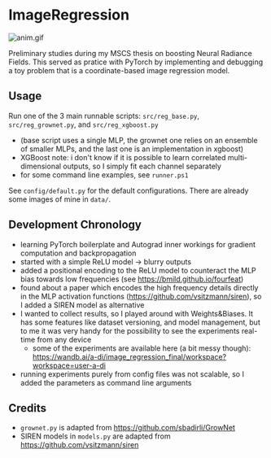 # ImageRegression
![anim.gif](https://github.com/AndreiDiaconu97/ImageRegression/blob/2ca403710267d46ecbd6a835c6dcb0075b4d4f51/.assets/anim.gif)

Preliminary studies during my MSCS thesis on boosting Neural Radiance Fields. This served as pratice with PyTorch by implementing and debugging a toy problem that is a coordinate-based image regression model.

## Usage
Run one of the 3 main runnable scripts: `src/reg_base.py`, `src/reg_grownet.py`, and `src/reg_xgboost.py`
- (base script uses a single MLP, the grownet one relies on an ensemble of smaller MLPs, and the last one is an implementation in xgboost)
- XGBoost note: i don't know if it is possible to learn correlated multi-dimensional outputs, so I simply fit each channel separately 
- for some command line examples, see `runner.ps1`

See `config/default.py` for the default configurations.
There are already some images of mine in `data/`.

## Development Chronology
- learning PyTorch boilerplate and Autograd inner workings for gradient computation and backpropagation
- started with a simple ReLU model → blurry outputs
- added a positional encoding to the ReLU model to counteract the MLP bias towards low frequencies  (see https://bmild.github.io/fourfeat)
- found about a paper which encodes the high frequency details directly in the MLP activation functions (https://github.com/vsitzmann/siren), so I added a SIREN model as alternative
- I wanted to collect results, so I played around with Weights&Biases. It has some features like dataset versioning, and model management, but to me it was very handy for the possibility to see the experiments real-time from any device 
    - some of the experiments are available here (a bit messy though): https://wandb.ai/a-di/image_regression_final/workspace?workspace=user-a-di
- running experiments purely from config files was not scalable, so I added the parameters as command line arguments

## Credits
- `grownet.py` is adapted from https://github.com/sbadirli/GrowNet
-  SIREN models in `models.py` are adapted from https://github.com/vsitzmann/siren


